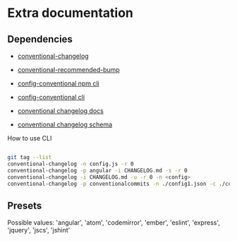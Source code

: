 # Extra documentation

## Dependencies

- [conventional-changelog](https://github.com/conventional-changelog/conventional-changelog/tree/master/packages/conventional-changelog)
- [conventional-recommended-bump](https://www.npmjs.com/package/conventional-recommended-bump)
- [config-conventional npm cli](https://www.npmjs.com/package/@commitlint/config-conventional)
- [config-conventional cli](https://github.com/conventional-changelog/conventional-changelog/tree/master/packages/conventional-changelog-cli)

- [conventional changelog docs](https://nicedoc.io/conventional-changelog/standard-version#user-content-configuration)
- [conventional changelog schema](https://github.com/conventional-changelog/conventional-changelog-config-spec)

How to use CLI

```bash

git tag --list
conventional-changelog -n config.js -r 0
conventional-changelog -p angular -i CHANGELOG.md -s -r 0
conventional-changelog -i CHANGELOG.md -u -r 0 -n <config>
conventional-changelog -p conventionalcommits -n ./config1.json -c ./context.json -r 0
```

## Presets

Possible values: 'angular', 'atom', 'codemirror', 'ember', 'eslint', 'express', 'jquery', 'jscs', 'jshint'
